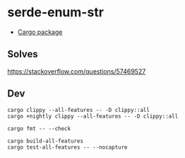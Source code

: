 # serde-enum-str

* [Cargo package](https://crates.io/crates/serde-enum-str)

## Solves

https://stackoverflow.com/questions/57469527

## Dev

```
cargo clippy --all-features -- -D clippy::all
cargo +nightly clippy --all-features -- -D clippy::all

cargo fmt -- --check

cargo build-all-features
cargo test-all-features -- --nocapture
```
